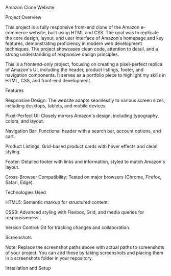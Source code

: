 Amazon Clone Website

Project Overview

This project is a fully responsive front-end clone of the Amazon e-commerce website, built using HTML and CSS. The goal was to replicate the core design, layout, and user interface of Amazon's homepage and key features, demonstrating proficiency in modern web development techniques. The project showcases clean code, attention to detail, and a strong understanding of responsive design principles.

This is a frontend-only project, focusing on creating a pixel-perfect replica of Amazon's UI, including the header, product listings, footer, and navigation components. It serves as a portfolio piece to highlight my skills in HTML, CSS, and front-end development.

Features





Responsive Design: The website adapts seamlessly to various screen sizes, including desktops, tablets, and mobile devices.



Pixel-Perfect UI: Closely mirrors Amazon's design, including typography, colors, and layout.



Navigation Bar: Functional header with a search bar, account options, and cart.



Product Listings: Grid-based product cards with hover effects and clean styling.



Footer: Detailed footer with links and information, styled to match Amazon's layout.



Cross-Browser Compatibility: Tested on major browsers (Chrome, Firefox, Safari, Edge).

Technologies Used





HTML5: Semantic markup for structured content.



CSS3: Advanced styling with Flexbox, Grid, and media queries for responsiveness.



Version Control: Git for tracking changes and collaboration.

Screenshots



Note: Replace the screenshot paths above with actual paths to screenshots of your project. You can add these by taking screenshots and placing them in a screenshots folder in your repository.

Installation and Setup

